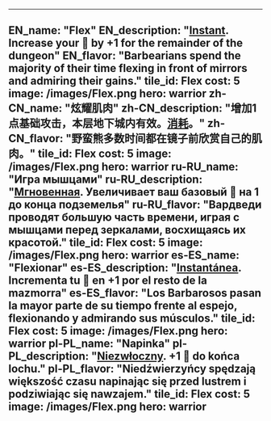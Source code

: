 ---

EN_name: "Flex"
EN_description: "<u><u>Instant</u></u>. Increase your 🔸 by +1 for the remainder of the dungeon"
EN_flavor: "Barbearians spend the majority of their time flexing in front of mirrors and admiring their gains."
tile_id: Flex
cost: 5
image: /images/Flex.png
hero: warrior
zh-CN_name: "炫耀肌肉"
zh-CN_description: "增加1点基础攻击，本层地下城内有效。<u>消耗</u>。"
zh-CN_flavor: "野蛮熊多数时间都在镜子前欣赏自己的肌肉。"
tile_id: Flex
cost: 5
image: /images/Flex.png
hero: warrior
ru-RU_name: "Игра мышцами"
ru-RU_description: "<u><u>Мгновенная</u></u>. Увеличивает ваш базовый 🔸 на 1 до конца подземелья"
ru-RU_flavor: "Вардведи проводят большую часть времени, играя с мышцами перед зеркалами, восхищаясь их красотой."
tile_id: Flex
cost: 5
image: /images/Flex.png
hero: warrior
es-ES_name: "Flexionar"
es-ES_description: "<u><u>Instantánea</u></u>. Incrementa tu 🔸 en +1 por el resto de la mazmorra"
es-ES_flavor: "Los Barbarosos pasan la mayor parte de su tiempo frente al espejo, flexionando y admirando sus músculos."
tile_id: Flex
cost: 5
image: /images/Flex.png
hero: warrior
pl-PL_name: "Napinka"
pl-PL_description: "<u><u>Niezwłoczny</u></u>. +1 🔸 do końca lochu."
pl-PL_flavor: "Niedźwierzyńcy spędzają większość czasu napinając się przed lustrem i podziwiając się nawzajem."
tile_id: Flex
cost: 5
image: /images/Flex.png
hero: warrior
---